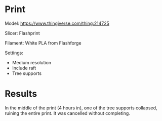 # Print

Model: https://www.thingiverse.com/thing:214725

Slicer: Flashprint

Filament: White PLA from Flashforge

Settings:
- Medium resolution
- Include raft
- Tree supports

# Results

In the middle of the print (4 hours in), one of the tree supports collapsed, ruining the entire print. It was cancelled without completing.